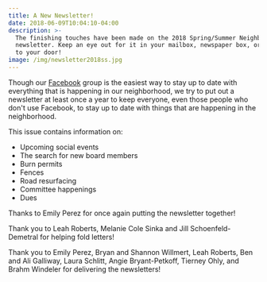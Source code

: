 ```yaml
---
title: A New Newsletter!
date: 2018-06-09T10:04:10-04:00
description: >-
  The finishing touches have been made on the 2018 Spring/Summer Neighbor News
  newsletter. Keep an eye out for it in your mailbox, newspaper box, or attached
  to your door!
image: /img/newsletter2018ss.jpg
---
```

Though our [Facebook](https://www.facebook.com/groups/SpringHillSub) group is the easiest way to stay up to date with everything that is happening in our neighborhood, we try to put out a newsletter at least once a year to keep everyone, even those people who don't use Facebook, to stay up to date with things that are happening in the neighborhood.

This issue contains information on:

* Upcoming social events
* The search for new board members
* Burn permits
* Fences
* Road resurfacing
* Committee happenings
* Dues

Thanks to Emily Perez for once again putting the newsletter together!

Thank you to Leah Roberts, Melanie Cole Sinka and Jill Schoenfeld-Demetral for helping fold letters!

Thank you to Emily Perez, Bryan and Shannon Willmert, Leah Roberts, Ben and Ali Galliway, Laura Schlitt, Angie Bryant-Petkoff, Tierney Ohly, and Brahm Windeler for delivering the newsletters!
